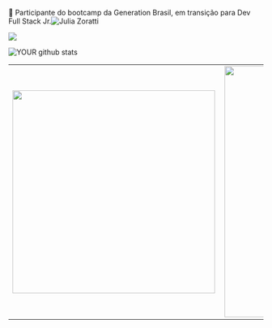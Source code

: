 👋 Participante do bootcamp da Generation Brasil, em transição para Dev Full Stack Jr.![Julia Zoratti](https://user-images.githubusercontent.com/78916393/111000433-d0e99480-8360-11eb-8a7f-e1656ad538bd.png)


[<img src="https://img.shields.io/badge/linkedin-%230077B5.svg?&style=for-the-badge&logo=linkedin&logoColor=white" />](https://www.linkedin.com/in/julia-zoratti/)


![YOUR github stats](https://github-readme-stats.vercel.app/api?username=USERNAME)


<center>
<table>
    <tr>
        <td><img width="400px" align="left" src="https://github-readme-stats.vercel.app/api/top-langs/?username=juliazoratti&hide=html&layout=compact&theme=buefy" /></td>
        <td><img width="495px" align="left" src="https://github-readme-stats.vercel.app/api?username=juliazoratti&theme=buefy"/></td>
    </tr>   
</table>
</center>  

<!--
**juliazoratti/juliazoratti** is a ✨ _special_ ✨ repository because its `README.md` (this file) appears on your GitHub profile.

Here are some ideas to get you started:

- 🔭 I’m currently working on ...
- 🌱 I’m currently learning ...
- 👯 I’m looking to collaborate on ...
- 🤔 I’m looking for help with ...
- 💬 Ask me about ...
- 📫 How to reach me: ...
- 😄 Pronouns: ...
- ⚡ Fun fact: ...
-->
